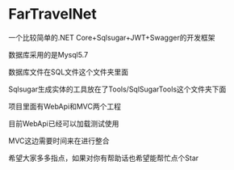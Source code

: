 # FarTravelNet

一个比较简单的.NET Core+Sqlsugar+JWT+Swagger的开发框架

数据库采用的是Mysql5.7

数据库文件在SQL文件这个文件夹里面

Sqlsugar生成实体的工具放在了Tools/SqlSugarTools这个文件夹下面

项目里面有WebApi和MVC两个工程

目前WebApi已经可以加载测试使用

MVC这边需要时间来在进行整合

希望大家多多指点，如果对你有帮助话也希望能帮忙点个Star
